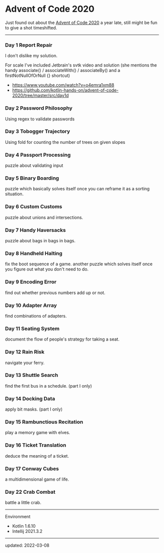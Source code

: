 # Advent of Code 2020

Just found out about the [Advent of Code 2020] a year late, still might be fun to give a shot timeshifted.

[Advent of Code 2020]:https://adventofcode.com/2020

---

### Day 1 Report Repair

I don't dislike my solution.

For scale I've included Jetbrain's svtk video and solution (she mentions the handy associate() / associateWith() / associateBy() and a firstNotNullOfOrNull {} shortcut)

- https://www.youtube.com/watch?v=o4emra1xm88
- https://github.com/kotlin-hands-on/advent-of-code-2020/tree/master/src/day1d

### Day 2 Password Philosophy

Using regex to validate passwords

### Day 3 Tobogger Trajectory

Using fold for counting the number of trees on given slopes

### Day 4 Passport Processing

puzzle about validating input

### Day 5 Binary Boarding

puzzle which basically solves itself once you can reframe it as a sorting situation.

### Day 6 Custom Customs

puzzle about unions and intersections.

### Day 7 Handy Haversacks

puzzle about bags in bags in bags.

### Day 8 Handheld Halting

fix the boot sequence of a game. another puzzle which solves itself once you figure out what you don't need to do.

### Day 9 Encoding Error

find out whether previous numbers add up or not.

### Day 10 Adapter Array

find combinations of adapters. 

### Day 11 Seating System

document the flow of people's strategy for taking a seat.

### Day 12 Rain Risk

navigate your ferry.

### Day 13 Shuttle Search

find the first bus in a schedule. (part I only)

### Day 14 Docking Data

apply bit masks. (part I only)

### Day 15 Rambunctious Recitation

play a memory game with elves.

### Day 16 Ticket Translation

deduce the meaning of a ticket.

### Day 17 Conway Cubes

a multidimensional game of life.

### Day 22 Crab Combat

battle a little crab.

---

Environment

- Kotlin 1.6.10
- Intellij 2021.3.2

---

updated: 2022-03-08